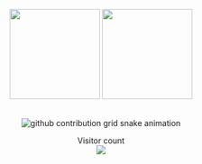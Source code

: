 <p align="center" style="height: 180px;">
    <img style="height:10rem" src="https://github-readme-stats.vercel.app/api?username=BerkKural&bg_color=30,e96443,904e95&title_color=fff&text_color=fff&show_icons=true&theme=radical" />
    <img style="height:10rem;" src="https://github-readme-streak-stats.herokuapp.com/?user=BerkKural&theme=radical&show_icons=true&border=e4e2e2" />
</p>

<div align="center">
    <picture align="center">
      <source media="(prefers-color-scheme: dark)" srcset="https://raw.githubusercontent.com/BerkKural/BerkKural/master/assets/github-contribution-grid-snake.svg">
      <source media="(prefers-color-scheme: light)" srcset="https://raw.githubusercontent.com/BerkKural/BerkKural/master/assets/github-contribution-grid-snake.svg">
      <img alt="github contribution grid snake animation" src="https://raw.githubusercontent.com/BerkKural/BerkKural/master/assets/github-contribution-grid-snake.svg">
    </picture>
</div>

<p align="center"> 
  <div align="center">Visitor count</div>
  <div align="center">
    <img src="https://profile-counter.glitch.me/BerkKural/count.svg"/>
  </div> 
</p>